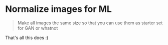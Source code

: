 # Normalize images for ML

> Make all images the same size so that you can use them as starter set for GAN or whatnot

That's all this does :)